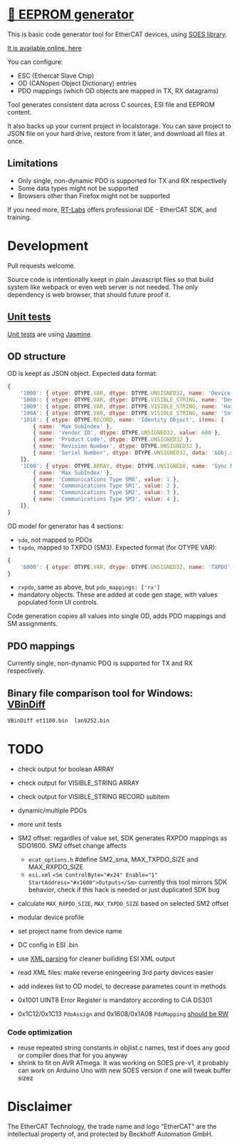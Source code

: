 # [🔁 EEPROM generator](https://kubabuda.github.io/EEPROM_generator)

This is basic code generator tool for EtherCAT devices, using [SOES library](https://github.com/OpenEtherCATsociety/SOES).

[It is available online, here](https://kubabuda.github.io/EEPROM_generator)

You can configure:
- ESC (Ethercat Slave Chip) 
- OD (CANopen Object Dictionary) entries
- PDO mappings (which OD objects are mapped in TX, RX datagrams)

Tool generates consistent data across C sources, ESI file and EEPROM content.

It also backs up your current project in localstorage. You can save project to JSON file on your hard drive, restore from it later, and download all files at once.

## Limitations

- Only single, non-dynamic PDO is supported for TX and RX respectively
- Some data types might not be supported
- Browsers other than Firefox might not be supported

If you need more, [RT-Labs](https://rt-labs.com/ethercat/) offers professional IDE - EtherCAT SDK, and training.

# Development

Pull requests welcome.

Source code is intentionally keept in plain Javascript files so that build system like webpack or even web server is not needed.
The only dependency is web browser, that should future proof it.

## [Unit tests](https://kubabuda.github.io/EEPROM_generator/tests.html)

[Unit tests](https://kubabuda.github.io/EEPROM_generator/tests.html) are using [Jasmine](https://jasmine.github.io). 

## OD structure

OD is keept as JSON object. Expected data format:

```js
{
    '1000': { otype: OTYPE.VAR, dtype: DTYPE.UNSIGNED32, name: 'Device Type', value: 0x1389 },
    '1008': { otype: OTYPE.VAR, dtype: DTYPE.VISIBLE_STRING, name: 'Device Name', data: '' },
    '1009': { otype: OTYPE.VAR, dtype: DTYPE.VISIBLE_STRING, name: 'Hardware Version', data: '' },
    '100A': { otype: OTYPE.VAR, dtype: DTYPE.VISIBLE_STRING, name: 'Software Version', data: '' },
    '1018': { otype: OTYPE.RECORD, name: 'Identity Object', items: [
        { name: 'Max SubIndex' },
        { name: 'Vendor ID', dtype: DTYPE.UNSIGNED32, value: 600 },
        { name: 'Product Code', dtype: DTYPE.UNSIGNED32 },
        { name: 'Revision Number', dtype: DTYPE.UNSIGNED32 },
        { name: 'Serial Number', dtype: DTYPE.UNSIGNED32, data: '&Obj.serial' },
    ]},
    '1C00': { otype: OTYPE.ARRAY, dtype: DTYPE.UNSIGNED8, name: 'Sync Manager Communication Type', items: [
        { name: 'Max SubIndex' },
        { name: 'Communications Type SM0', value: 1 },
        { name: 'Communications Type SM1', value: 2 },
        { name: 'Communications Type SM2', value: 3 },
        { name: 'Communications Type SM3', value: 4 },
    ]},
}   
```

OD model for generator has 4 sections:

- `sdo`, not mapped to PDOs
- `txpdo`, mapped to TXPDO (SM3). Expected format (for OTYPE VAR):
```js
{
    '6000': { otype: OTYPE.VAR, dtype: DTYPE.UNSIGNED32, name: 'TXPDO', value: 0x1389, pdo_mappings: ['tx'] },
}
```
- `rxpdo`, same as above, but `pdo_mappings: ['rx']`
- mandatory objects. These are added at code gen stage, with values populated form UI controls.

Code generation copies all values into single OD, adds PDO mappings and SM assignments. 

## PDO mappings

Currently single, non-dynamic PDO is supported for TX and RX respectively.

## Binary file comparison tool for Windows: [VBinDiff](https://www.cjmweb.net/vbindiff/VBinDiff-Win32)

```cmd
VBinDiff et1100.bin  lan9252.bin
```


# TODO

- check output for boolean ARRAY
- check output for VISIBLE_STRING ARRAY
- check output for VISIBLE_STRING RECORD subitem
- dynamic/multiple PDOs
- more unit tests
- SM2 offset: regardles of value set, SDK generates RXPDO mappings as SDO1600. SM2 offset change affects
    - `ecat_options.h` #define SM2_sma, MAX_TXPDO_SIZE and MAX_RXPDO_SIZE
    - `esi.xml` `<Sm ControlByte="#x24" Enable="1" StartAddress="#x1600">Outputs</Sm>`
    currently this tool mirrors SDK behavior, check if this hack is needed or just duplicated SDK bug
- calculate `MAX_RXPDO_SIZE`, `MAX_TXPDO_SIZE` based on selected SM2 offset
- modular device profile
- set project name from device name
- DC config in ESI .bin

- use [XML parsing](https://www.w3schools.com/xml/xml_parser.asp) for cleaner builiding ESI XML output
- read XML files: make reverse eningeering 3rd party devices easier
- add indexes list to OD model, to decrease parametes count in methods
- 0x1001 UINT8 Error Register is mandatory according to CiA DS301
- 0x1C12/0x1C13 `PdoAssign` and 0x1608/0x1A08 `PdoMapping` [should be RW](https://infosys.beckhoff.com/english.php?content=../content/1033/el6695/1317558667.html&id=)

### Code optimization

- reuse repeated string constants in objlist.c names, test if does any good or compiler does that for you anyway
- shrink to fit on AVR ATmega. It was working on SOES pre-v1, it probably can work on Arduino Uno with new SOES version if one will tweak buffer sizez

# Disclaimer

The EtherCAT Technology, the trade name and logo "EtherCAT" are the intellectual
property of, and protected by Beckhoff Automation GmbH.
